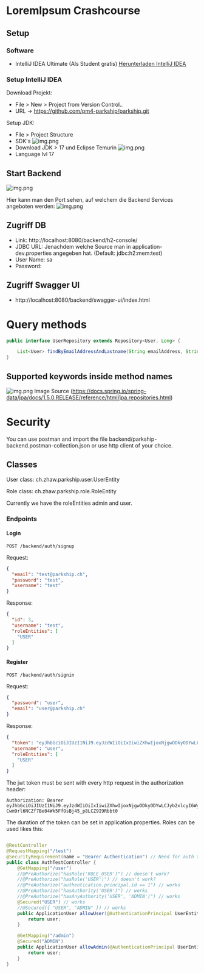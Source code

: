 # LoremIpsum Crashcourse


## Setup

### Software

- IntelliJ IDEA Ultimate (Als Student
  gratis) [Herunterladen IntelliJ IDEA](https://www.jetbrains.com/de-de/idea/download/#section=windows)

### Setup IntelliJ IDEA

Download Projekt:

- File > New > Project from Version Control..
- URL -> https://github.com/pm4-parkship/parkship.git

Setup JDK:

- File > Project Structure
- SDK's
  ![img.png](readme/setupSdk.jpeg)
- Download JDK > 17 und Eclipse Temurin
  ![img.png](readme/project_setup.jpeg)
- Language lvl 17

## Start Backend

![img.png](readme/startBackend.png)

Hier kann man den Port sehen, auf welchem die Backend Services angeboten werden:
![img.png](readme/tomcatPort.png)

## Zugriff DB

- Link: http://localhost:8080/backend/h2-console/
- JDBC URL: Jenachdem welche Source man in application-dev.properties angegeben hat. (Default: jdbc:h2:mem:test)
- User Name: sa
- Password:

## Zugriff Swagger UI

- http://localhost:8080/backend/swagger-ui/index.html

# Query methods

```java
public interface UserRepository extends Repository<User, Long> {

    List<User> findByEmailAddressAndLastname(String emailAddress, String lastname);
}
```

## Supported keywords inside method names

![img.png](readme/img.png)
Image Source (https://docs.spring.io/spring-data/jpa/docs/1.5.0.RELEASE/reference/html/jpa.repositories.html)

# Security

You can use postman and import the file backend/parkship-backend.postman-collection.json or use http client of your
choice.

## Classes

User class: ch.zhaw.parkship.user.UserEntity

Role class: ch.zhaw.parkship.role.RoleEntity

Currently we have the roleEntities admin and user.

### Endpoints

#### Login

```http request
POST /backend/auth/signup
```

Request:

```json
{
  "email": "test@parkship.ch",
  "password": "test",
  "username": "test"
}
```

Response:

```json
{
  "id": 3,
  "username": "test",
  "roleEntities": [
    "USER"
  ]
}
```

#### Register

```http request
POST /backend/auth/signin
```

Request:

```json
{
  "password": "user",
  "email": "user@parkship.ch"
}
```

Response:
```json
{
  "token": "eyJhbGciOiJIUzI1NiJ9.eyJzdWIiOiIxIiwiZXhwIjoxNjgwODkyODYwLCJyb2xlcyI6WyJVU0VSIl0sInVzZXJuYW1lIjoidXNlciJ9.s-Cwm9rl6NCZf7Be04Wk5FfOsBj45_p8LCZ9I9Rbbt0",
  "username": "user",
  "roleEntities": [
    "USER"
  ]
}
```

The jwt token must be sent with every http request in the authorization header:

```http
Authorization: Bearer eyJhbGciOiJIUzI1NiJ9.eyJzdWIiOiIxIiwiZXhwIjoxNjgwODkyODYwLCJyb2xlcyI6WyJVU0VSIl0sInVzZXJuYW1lIjoidXNlciJ9.s-Cwm9rl6NCZf7Be04Wk5FfOsBj45_p8LCZ9I9Rbbt0
```

The duration of the token can be set in application.properties. Roles can be used likes this:

```java

@RestController
@RequestMapping("/test")
@SecurityRequirement(name = "Bearer Authentication") // Need for auth to work in swagger
public class AuthTestController {
    @GetMapping("/user")
    //@PreAuthorize("hasRole('ROLE_USER')") // doesn't work?
    //@PreAuthorize("hasRole('USER')") // doesn't work?
    //@PreAuthorize("authentication.principal.id == 1") // works
    //@PreAuthorize("hasAuthority('USER')") // works
    //@PreAuthorize("hasAnyAuthority('USER', 'ADMIN')") // works
    @Secured("USER") // works
    //@Secured({ "USER", "ADMIN" }) // works
    public ApplicationUser allowUser(@AuthenticationPrincipal UserEntityInfo user) {
        return user;
    }

    @GetMapping("/admin")
    @Secured("ADMIN")
    public ApplicationUser allowAdmin(@AuthenticationPrincipal UserEntityInfo user) {
        return user;
    }
}

```